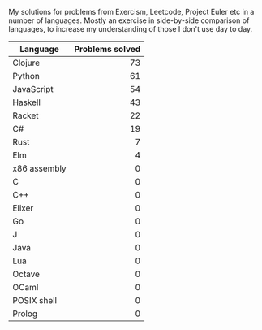 
My solutions for problems from Exercism, Leetcode, Project Euler etc in a
number of languages. Mostly an exercise in side-by-side comparison of languages,
to increase my understanding of those I don't use day to day.

| Language | Problems solved |
| --- | --: |
| Clojure | 73 |
| Python | 61 |
| JavaScript | 54 |
| Haskell | 43 |
| Racket | 22 |
| C# | 19 |
| Rust | 7 |
| Elm | 4 |
| x86 assembly | 0 |
| C | 0 |
| C++ | 0 |
| Elixer | 0 |
| Go | 0 |
| J | 0 |
| Java | 0 |
| Lua | 0 |
| Octave | 0 |
| OCaml | 0 |
| POSIX shell | 0 |
| Prolog | 0 |

